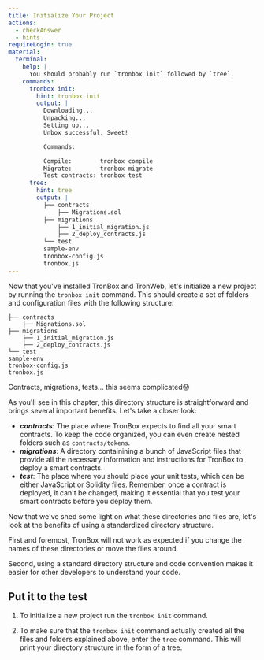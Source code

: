 ```yaml
---
title: Initialize Your Project
actions:
  - checkAnswer
  - hints
requireLogin: true
material:
  terminal:
    help: |
      You should probably run `tronbox init` followed by `tree`.
    commands:
      tronbox init:
        hint: tronbox init
        output: |
          Downloading...
          Unpacking...
          Setting up...
          Unbox successful. Sweet!

          Commands:

          Compile:        tronbox compile
          Migrate:        tronbox migrate
          Test contracts: tronbox test
      tree:
        hint: tree
        output: |
          ├── contracts
              ├── Migrations.sol
          ├── migrations
              ├── 1_initial_migration.js
              ├── 2_deploy_contracts.js
          └── test
          sample-env
          tronbox-config.js
          tronbox.js
---
```


Now that you've installed TronBox and TronWeb, let's initialize a new project by running the `tronbox init` command. This should create a set of folders and configuration files with the following structure:

```
├── contracts
    ├── Migrations.sol
├── migrations
    ├── 1_initial_migration.js
    ├── 2_deploy_contracts.js
└── test
sample-env
tronbox-config.js
tronbox.js
```

Contracts, migrations, tests... this seems complicated😟

As you'll see in this chapter, this directory structure is straightforward and brings several important benefits. Let's take a closer look:

- **_contracts_**: The place where TronBox expects to find all your smart contracts. To keep the code organized, you can even create nested folders such as `contracts/tokens`. <!-- Note that running `tronbox init` created a smart contract named `Migrations.sol` and a corresponding migration file named `1_initial_migration`. We'll explain them a bit later. -->
- **_migrations_**: A directory containining a bunch of JavaScript files that provide all the necessary information and instructions for TronBox to deploy a smart contracts.
- **_test_**: The place where you should place your unit tests, which can be either JavaScript or Solidity files. Remember, once a contract is deployed, it can't be changed, making it essential that you test your smart contracts before you deploy them.

Now that we've shed some light on what these directories and files are, let's look at the benefits of using a standardized directory structure.

First and foremost, TronBox will not work as expected if you change the names of these directories or move the files around.

Second, using a standard directory structure and code convention makes it easier for other developers to understand your code.

## Put it to the test

1. To initialize a new project run the `tronbox init` command.

2. To make sure that the `tronbox init` command actually created all the files and folders explained above, enter the `tree` command. This will print your directory structure in the form of a tree.
